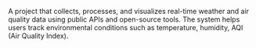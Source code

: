 A project that collects, processes, and visualizes real-time weather and air quality data using public APIs and open-source tools. The system helps users track environmental conditions such as temperature, humidity, AQI (Air Quality Index).
